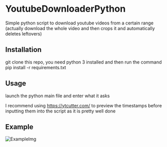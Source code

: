 # YoutubeDownloaderPython
Simple python script to download youtube videos from a certain range (actually download the whole video and then crops it and automatically deletes leftovers)

## Installation
git clone this repo, you need python 3 installed 
and then run the command 
pip install -r requirements.txt

## Usage 
launch the python main file and enter what it asks

I recommend using https://ytcutter.com/ to preview the timestamps before inputting them into the script as it is pretty well done

## Example
![ExampleImg](https://i.imgur.com/D5nHxbP.png)
